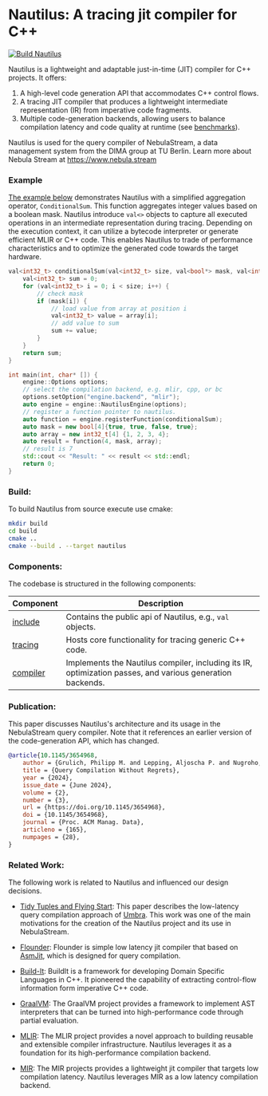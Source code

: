 # Nautilus: A tracing jit compiler for C++

[![Build Nautilus](https://github.com/nebulastream/nautilus/actions/workflows/build.yml/badge.svg?branch=main)](https://github.com/nebulastream/nautilus/actions/workflows/build.yml)

Nautilus is a lightweight and adaptable just-in-time (JIT) compiler for C++ projects.
It offers:

1. A high-level code generation API that accommodates C++ control flows.
2. A tracing JIT compiler that produces a lightweight intermediate representation (IR) from imperative code fragments.
3. Multiple code-generation backends, allowing users to balance compilation latency and code quality at runtime (see [benchmarks](https://nebulastream.github.io/nautilus/dev/bench/)).

Nautilus is used for the query compiler of NebulaStream, a data management system from the DIMA group at TU Berlin.
Learn more about Nebula Stream at https://www.nebula.stream

### Example

[The example below](nautilus/examples/ConditionalSum.cpp) demonstrates Nautilus with a simplified aggregation operator,
`ConditionalSum`. This function aggregates integer values based on a boolean mask.
Nautilus introduce `val<>` objects to capture all executed operations in an intermediate representation during tracing.
Depending on the execution context, it can utilize a bytecode interpreter or generate efficient MLIR or C++ code.
This enables Nautilus to trade of performance characteristics and to optimize the generated code towards the target
hardware.

```c++
val<int32_t> conditionalSum(val<int32_t> size, val<bool*> mask, val<int32_t*> array) {
    val<int32_t> sum = 0;
    for (val<int32_t> i = 0; i < size; i++) {
        // check mask
        if (mask[i]) {
            // load value from array at position i
            val<int32_t> value = array[i];
            // add value to sum
            sum += value;
        }
    }
    return sum;
}

int main(int, char* []) {
    engine::Options options;
    // select the compilation backend, e.g. mlir, cpp, or bc
    options.setOption("engine.backend", "mlir");
    auto engine = engine::NautilusEngine(options);
    // register a function pointer to nautilus.
    auto function = engine.registerFunction(conditionalSum);
    auto mask = new bool[4]{true, true, false, true};
    auto array = new int32_t[4] {1, 2, 3, 4};
    auto result = function(4, mask, array);
    // result is 7
    std::cout << "Result: " << result << std::endl;
    return 0;
}
```

### Build:

To build Nautilus from source execute use cmake:

```sh
mkdir build
cd build
cmake ..
cmake --build . --target nautilus
```

### Components:

The codebase is structured in the following components:

| Component                         | Description                                                                                               |
|-----------------------------------|-----------------------------------------------------------------------------------------------------------|
| [include](nautilus/include)       | Contains the public api of Nautilus, e.g., `val` objects.                                                 |
| [tracing](nautilus/src/tracing)   | Hosts core functionality for tracing generic C++ code.                                                    |
| [compiler](nautilus/src/compiler) | Implements the Nautilus compiler, including its IR, optimization passes, and various generation backends. |

### Publication:

This paper discusses Nautilus's architecture and its usage in the NebulaStream query compiler.
Note that it references an earlier version of the code-generation API, which has changed.

```BibTeX
@article{10.1145/3654968,
    author = {Grulich, Philipp M. and Lepping, Aljoscha P. and Nugroho, Dwi P. A. and Pandey, Varun and Del Monte, Bonaventura and Zeuch, Steffen and Markl, Volker},
    title = {Query Compilation Without Regrets},
    year = {2024},
    issue_date = {June 2024},
    volume = {2},
    number = {3},
    url = {https://doi.org/10.1145/3654968},
    doi = {10.1145/3654968},
    journal = {Proc. ACM Manag. Data},
    articleno = {165},
    numpages = {28},
}
```

### Related Work:

The following work is related to Nautilus and influenced our design decisions.

* [Tidy Tuples and Flying Start](db.in.tum.de/~kersten/Tidy%20Tuples%20and%20Flying%20Start%20Fast%20Compilation%20and%20Fast%20Execution%20of%20Relational%20Queries%20in%20Umbra.pdf):
  This paper describes the low-latency query compilation approach of [Umbra](https://umbra-db.com/).
  This work was one of the main motivations for the creation of the Nautilus project and its use in NebulaStream.

* [Flounder](https://vldb.org/pvldb/vol14/p2691-funke.pdf):
  Flounder is simple low latency jit compiler that based on [AsmJit](https://asmjit.com/), which is designed for query
  compilation.

* [Build-It](https://buildit.so/):
  BuildIt is a framework for developing Domain Specific Languages in C++.
  It pioneered the capability of extracting control-flow information form imperative C++ code.

* [GraalVM](https://www.graalvm.org/):
  The GraalVM project provides a framework to implement AST interpreters that can be turned into high-performance code
  through partial evaluation.

* [MLIR](https://mlir.llvm.org/):
  The MLIR project provides a novel approach to building reusable and extensible compiler infrastructure.
  Nautilus leverages it as a foundation for its high-performance compilation backend.

* [MIR](https://github.com/vnmakarov/mir):
  The MIR projects provides a lightweight jit compiler that targets low compilation latency.
  Nautilus leverages MIR as a low latency compilation backend.


